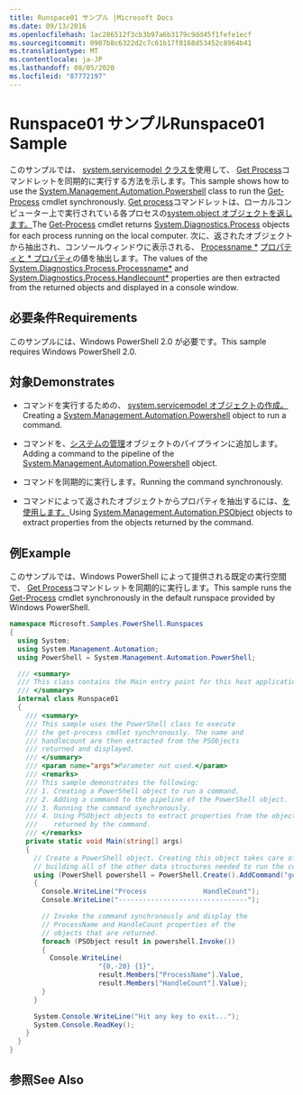 ```yaml
---
title: Runspace01 サンプル |Microsoft Docs
ms.date: 09/13/2016
ms.openlocfilehash: 1ac286512f3cb3b97a6b3179c9dd45f1fefe1ecf
ms.sourcegitcommit: 0907b8c6322d2c7c61b17f8168d53452c8964b41
ms.translationtype: MT
ms.contentlocale: ja-JP
ms.lasthandoff: 08/05/2020
ms.locfileid: "87772197"
---
```

# <a name="runspace01-sample"></a><span data-ttu-id="21286-102">Runspace01 サンプル</span><span class="sxs-lookup"><span data-stu-id="21286-102">Runspace01 Sample</span></span>

<span data-ttu-id="21286-103">このサンプルでは、 [system.servicemodel クラスを](/dotnet/api/system.management.automation.powershell)使用して、 [Get Process](/powershell/module/Microsoft.PowerShell.Management/Get-Process)コマンドレットを同期的に実行する方法を示します。</span><span class="sxs-lookup"><span data-stu-id="21286-103">This sample shows how to use the [System.Management.Automation.Powershell](/dotnet/api/system.management.automation.powershell) class to run the [Get-Process](/powershell/module/Microsoft.PowerShell.Management/Get-Process) cmdlet synchronously.</span></span> <span data-ttu-id="21286-104">[Get process](/powershell/module/Microsoft.PowerShell.Management/Get-Process)コマンドレットは、ローカルコンピューター上で実行されている各プロセスの[system.object オブジェクトを返します。](/dotnet/api/System.Diagnostics.Process)</span><span class="sxs-lookup"><span data-stu-id="21286-104">The [Get-Process](/powershell/module/Microsoft.PowerShell.Management/Get-Process) cmdlet returns [System.Diagnostics.Process](/dotnet/api/System.Diagnostics.Process) objects for each process running on the local computer.</span></span> <span data-ttu-id="21286-105">次に、返されたオブジェクトから抽出され、コンソールウィンドウに表示される、 [Processname \*](/dotnet/api/System.Diagnostics.Process.ProcessName) [プロパティと \* プロパティ](/dotnet/api/System.Diagnostics.Process.Handlecount)の値を抽出します。</span><span class="sxs-lookup"><span data-stu-id="21286-105">The values of the [System.Diagnostics.Process.Processname\*](/dotnet/api/System.Diagnostics.Process.ProcessName) and [System.Diagnostics.Process.Handlecount\*](/dotnet/api/System.Diagnostics.Process.Handlecount) properties are then extracted from the returned objects and displayed in a console window.</span></span>

## <a name="requirements"></a><span data-ttu-id="21286-106">必要条件</span><span class="sxs-lookup"><span data-stu-id="21286-106">Requirements</span></span>

 <span data-ttu-id="21286-107">このサンプルには、Windows PowerShell 2.0 が必要です。</span><span class="sxs-lookup"><span data-stu-id="21286-107">This sample requires Windows PowerShell 2.0.</span></span>

## <a name="demonstrates"></a><span data-ttu-id="21286-108">対象</span><span class="sxs-lookup"><span data-stu-id="21286-108">Demonstrates</span></span>

- <span data-ttu-id="21286-109">コマンドを実行するための、 [system.servicemodel オブジェクトの作成。](/dotnet/api/system.management.automation.powershell)</span><span class="sxs-lookup"><span data-stu-id="21286-109">Creating a [System.Management.Automation.Powershell](/dotnet/api/system.management.automation.powershell) object to run a command.</span></span>

- <span data-ttu-id="21286-110">コマンドを、[システムの管理](/dotnet/api/system.management.automation.powershell)オブジェクトのパイプラインに追加します。</span><span class="sxs-lookup"><span data-stu-id="21286-110">Adding a command to the pipeline of the [System.Management.Automation.Powershell](/dotnet/api/system.management.automation.powershell) object.</span></span>

- <span data-ttu-id="21286-111">コマンドを同期的に実行します。</span><span class="sxs-lookup"><span data-stu-id="21286-111">Running the command synchronously.</span></span>

- <span data-ttu-id="21286-112">コマンドによって返されたオブジェクトからプロパティを抽出するには、[を使用します。](/dotnet/api/System.Management.Automation.PSObject)</span><span class="sxs-lookup"><span data-stu-id="21286-112">Using [System.Management.Automation.PSObject](/dotnet/api/System.Management.Automation.PSObject) objects to extract properties from the objects returned by the command.</span></span>

## <a name="example"></a><span data-ttu-id="21286-113">例</span><span class="sxs-lookup"><span data-stu-id="21286-113">Example</span></span>

 <span data-ttu-id="21286-114">このサンプルでは、Windows PowerShell によって提供される既定の実行空間で、 [Get Process](/powershell/module/Microsoft.PowerShell.Management/Get-Process)コマンドレットを同期的に実行します。</span><span class="sxs-lookup"><span data-stu-id="21286-114">This sample runs the [Get-Process](/powershell/module/Microsoft.PowerShell.Management/Get-Process) cmdlet synchronously in the default runspace provided by Windows PowerShell.</span></span>

```csharp
namespace Microsoft.Samples.PowerShell.Runspaces
{
  using System;
  using System.Management.Automation;
  using PowerShell = System.Management.Automation.PowerShell;

  /// <summary>
  /// This class contains the Main entry point for this host application.
  /// </summary>
  internal class Runspace01
  {
    /// <summary>
    /// This sample uses the PowerShell class to execute
    /// the get-process cmdlet synchronously. The name and
    /// handlecount are then extracted from the PSObjects
    /// returned and displayed.
    /// </summary>
    /// <param name="args">Parameter not used.</param>
    /// <remarks>
    /// This sample demonstrates the following:
    /// 1. Creating a PowerShell object to run a command.
    /// 2. Adding a command to the pipeline of the PowerShell object.
    /// 3. Running the command synchronously.
    /// 4. Using PSObject objects to extract properties from the objects
    ///    returned by the command.
    /// </remarks>
    private static void Main(string[] args)
    {
      // Create a PowerShell object. Creating this object takes care of
      // building all of the other data structures needed to run the command.
      using (PowerShell powershell = PowerShell.Create().AddCommand("get-process"))
      {
        Console.WriteLine("Process              HandleCount");
        Console.WriteLine("--------------------------------");

        // Invoke the command synchronously and display the
        // ProcessName and HandleCount properties of the
        // objects that are returned.
        foreach (PSObject result in powershell.Invoke())
        {
          Console.WriteLine(
                      "{0,-20} {1}",
                      result.Members["ProcessName"].Value,
                      result.Members["HandleCount"].Value);
        }
      }

      System.Console.WriteLine("Hit any key to exit...");
      System.Console.ReadKey();
    }
  }
}
```

## <a name="see-also"></a><span data-ttu-id="21286-115">参照</span><span class="sxs-lookup"><span data-stu-id="21286-115">See Also</span></span>
